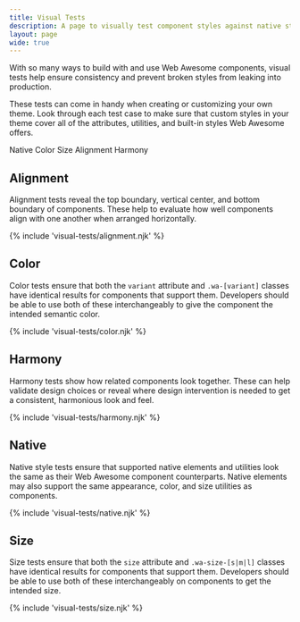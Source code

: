 ```yaml
---
title: Visual Tests
description: A page to visually test component styles against native styles.
layout: page
wide: true
---
```


<style>
  #content {
    p {
      max-width: 90ch;
    }

    tbody {
      & .wa-grid {
        --min-column-size: 5ch;
      }

      & tr th:first-of-type {
        width: 20ch;
      }

      & th {
        vertical-align: middle;
      }

      & tr:hover {
        background-color: color-mix(in oklch, var(--wa-color-fill-quiet), transparent 60%)
      }
    }

    wa-divider {
      --width: var(--wa-border-width-m);
      --spacing: var(--wa-space-3xl);
    }
  }
</style>

With so many ways to build with and use Web Awesome components, visual tests help ensure consistency and prevent broken styles from leaking into production.

These tests can come in handy when creating or customizing your own theme. Look through each test case to make sure that custom styles in your theme cover all of the attributes, utilities, and built-in styles Web Awesome offers.

<wa-tab-group>
  <wa-tab panel="native">Native</wa-tab>
  <wa-tab panel="color">Color</wa-tab>
  <wa-tab panel="size">Size</wa-tab>
  <wa-tab panel="alignment">Alignment</wa-tab>
  <wa-tab panel="harmony">Harmony</wa-tab>

<wa-tab-panel name="alignment">

## Alignment

Alignment tests reveal the top boundary, vertical center, and bottom boundary of components. These help to evaluate how well components align with one another when arranged horizontally.

{% include 'visual-tests/alignment.njk' %}

</wa-tab-panel>

<wa-tab-panel name="color">

## Color

Color tests ensure that both the `variant` attribute and `.wa-[variant]` classes have identical results for components that support them. Developers should be able to use both of these interchangeably to give the component the intended semantic color.

{% include 'visual-tests/color.njk' %}

</wa-tab-panel>

<wa-tab-panel name="harmony">

## Harmony

Harmony tests show how related components look together. These can help validate design choices or reveal where design intervention is needed to get a consistent, harmonious look and feel.

{% include 'visual-tests/harmony.njk' %}

</wa-tab-panel>

<wa-tab-panel name="native">

## Native

Native style tests ensure that supported native elements and utilities look the same as their Web Awesome component counterparts. Native elements may also support the same appearance, color, and size utilities as components.

{% include 'visual-tests/native.njk' %}

</wa-tab-panel>

<wa-tab-panel name="size">

## Size

Size tests ensure that both the `size` attribute and `.wa-size-[s|m|l]` classes have identical results for components that support them. Developers should be able to use both of these interchangeably on components to get the intended size.

{% include 'visual-tests/size.njk' %}

</wa-tab-panel>

</wa-tab-group>
